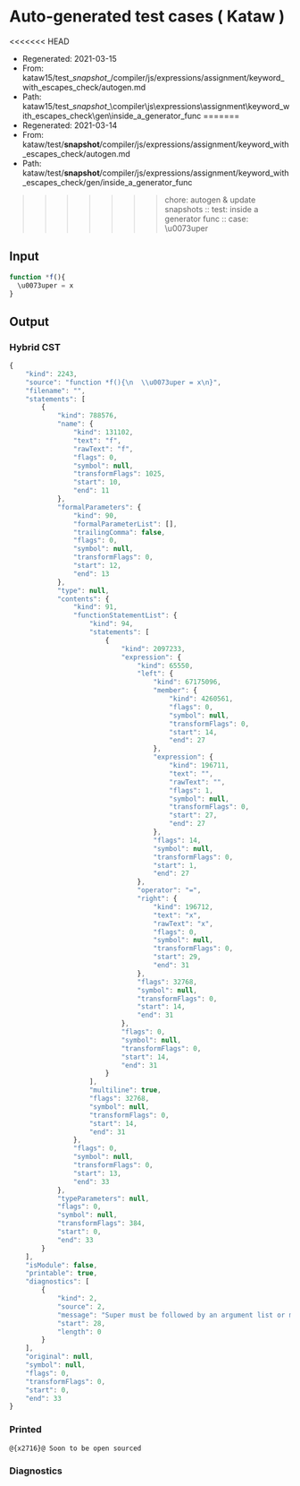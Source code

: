 # Auto-generated test cases ( Kataw )
<<<<<<< HEAD
- Regenerated: 2021-03-15
- From: kataw15/test\__snapshot__/compiler/js/expressions/assignment/keyword_with_escapes_check/autogen.md
- Path: kataw15/test\__snapshot__\compiler\js\expressions\assignment\keyword_with_escapes_check\gen\inside_a_generator_func
=======
- Regenerated: 2021-03-14
- From: kataw/test/__snapshot__/compiler/js/expressions/assignment/keyword_with_escapes_check/autogen.md
- Path: kataw/test/__snapshot__/compiler/js/expressions/assignment/keyword_with_escapes_check/gen/inside_a_generator_func
>>>>>>> chore: autogen & update snapshots
> :: test: inside a generator func
> :: case: \u0073uper
## Input

`````js
function *f(){
  \u0073uper = x
}
`````

## Output

### Hybrid CST

```javascript
{
    "kind": 2243,
    "source": "function *f(){\n  \\u0073uper = x\n}",
    "filename": "",
    "statements": [
        {
            "kind": 788576,
            "name": {
                "kind": 131102,
                "text": "f",
                "rawText": "f",
                "flags": 0,
                "symbol": null,
                "transformFlags": 1025,
                "start": 10,
                "end": 11
            },
            "formalParameters": {
                "kind": 90,
                "formalParameterList": [],
                "trailingComma": false,
                "flags": 0,
                "symbol": null,
                "transformFlags": 0,
                "start": 12,
                "end": 13
            },
            "type": null,
            "contents": {
                "kind": 91,
                "functionStatementList": {
                    "kind": 94,
                    "statements": [
                        {
                            "kind": 2097233,
                            "expression": {
                                "kind": 65550,
                                "left": {
                                    "kind": 67175096,
                                    "member": {
                                        "kind": 4260561,
                                        "flags": 0,
                                        "symbol": null,
                                        "transformFlags": 0,
                                        "start": 14,
                                        "end": 27
                                    },
                                    "expression": {
                                        "kind": 196711,
                                        "text": "",
                                        "rawText": "",
                                        "flags": 1,
                                        "symbol": null,
                                        "transformFlags": 0,
                                        "start": 27,
                                        "end": 27
                                    },
                                    "flags": 14,
                                    "symbol": null,
                                    "transformFlags": 0,
                                    "start": 1,
                                    "end": 27
                                },
                                "operator": "=",
                                "right": {
                                    "kind": 196712,
                                    "text": "x",
                                    "rawText": "x",
                                    "flags": 0,
                                    "symbol": null,
                                    "transformFlags": 0,
                                    "start": 29,
                                    "end": 31
                                },
                                "flags": 32768,
                                "symbol": null,
                                "transformFlags": 0,
                                "start": 14,
                                "end": 31
                            },
                            "flags": 0,
                            "symbol": null,
                            "transformFlags": 0,
                            "start": 14,
                            "end": 31
                        }
                    ],
                    "multiline": true,
                    "flags": 32768,
                    "symbol": null,
                    "transformFlags": 0,
                    "start": 14,
                    "end": 31
                },
                "flags": 0,
                "symbol": null,
                "transformFlags": 0,
                "start": 13,
                "end": 33
            },
            "typeParameters": null,
            "flags": 0,
            "symbol": null,
            "transformFlags": 384,
            "start": 0,
            "end": 33
        }
    ],
    "isModule": false,
    "printable": true,
    "diagnostics": [
        {
            "kind": 2,
            "source": 2,
            "message": "Super must be followed by an argument list or member access",
            "start": 28,
            "length": 0
        }
    ],
    "original": null,
    "symbol": null,
    "flags": 0,
    "transformFlags": 0,
    "start": 0,
    "end": 33
}
```

### Printed

```javascript
@{x2716}@ Soon to be open sourced
```

### Diagnostics

```javascript

```

